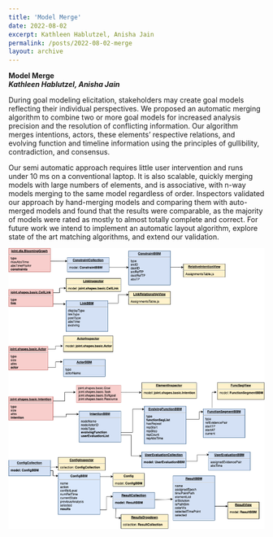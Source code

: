 ```yaml
---
title: 'Model Merge'
date: 2022-08-02
excerpt: Kathleen Hablutzel, Anisha Jain
permalink: /posts/2022-08-02-merge
layout: archive
---
```


**Model Merge**  
**_Kathleen Hablutzel, Anisha Jain_**

During goal modeling elicitation, stakeholders may create goal models reflecting their individual perspectives. We proposed an automatic merging algorithm to combine two or more goal models for increased analysis precision and the resolution of conflicting information. Our algorithm merges intentions, actors, these elements’ respective relations, and evolving function and timeline information using the principles of gullibility, contradiction, and consensus. 

Our semi automatic approach requires little user intervention and runs under 10 ms on a conventional laptop. It is also scalable, quickly merging models with large numbers of elements, and is associative, with n-way models merging to the same model regardless of order. Inspectors validated our approach by hand-merging models and comparing them with auto-merged models and found that the results were comparable, as the majority of models were rated as mostly to almost totally complete and correct. For future work we intend to implement an automatic layout algorithm, explore state of the art matching algorithms, and extend our validation. 


<img src="/images/backbone-frontend-model-chart.png"
     alt="Object Model for BloomLeaf Front-end."
     />

